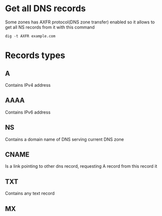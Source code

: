 # Get all DNS records

Some zones has AXFR protocol(DNS zone transfer) enabled so it allows to get all NS records from it with this command

    dig -t AXFR example.com

# Records types

## A

Contains IPv4 address

## AAAA

Contains IPv6 address

## NS

Contains a domain name of DNS serving current DNS zone

## CNAME

Is a link pointing to other dns record, requesting A record from this record it 

## TXT

Contains any text record

## MX

